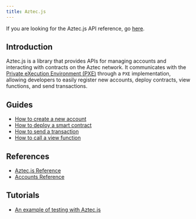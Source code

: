 ```yaml
---
title: Aztec.js
---
```


If you are looking for the Aztec.js API reference, go [here](../../apis/aztec-js/index.md).

## Introduction

Aztec.js is a library that provides APIs for managing accounts and interacting with contracts on the Aztec network. It communicates with the [Private eXecution Environment (PXE)](https://docs.aztec.network/apis/pxe/interfaces/PXE) through a `PXE` implementation, allowing developers to easily register new accounts, deploy contracts, view functions, and send transactions.

## Guides

- [How to create a new account](./guides/create_account.md)
- [How to deploy a smart contract](./guides/deploy_contract.md)
- [How to send a transaction](./guides/send_transaction.md)
- [How to call a view function](./guides/call_view_function.md)

## References

- [Aztec.js Reference](../../apis/aztec-js/index.md)
- [Accounts Reference](../../apis/accounts/index.md)

## Tutorials

- [An example of testing with Aztec.js](../tutorials/testing.md)
